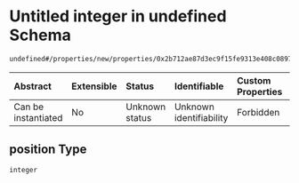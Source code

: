 # Untitled integer in undefined Schema

```txt
undefined#/properties/new/properties/0x2b712ae87d3ec9f15fe9313e408c0897eb4498182e14fcb4b395748cc45a2153/properties/position
```



| Abstract            | Extensible | Status         | Identifiable            | Custom Properties | Additional Properties | Access Restrictions | Defined In                                                           |
| :------------------ | :--------- | :------------- | :---------------------- | :---------------- | :-------------------- | :------------------ | :------------------------------------------------------------------- |
| Can be instantiated | No         | Unknown status | Unknown identifiability | Forbidden         | Allowed               | none                | [Pool.schema.json\*](../out/Pool.schema.json "open original schema") |

## position Type

`integer`
